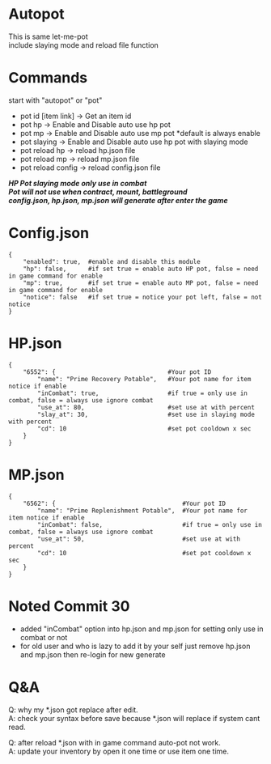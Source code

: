 # Autopot
This is same let-me-pot</br>
include slaying mode and reload file function</br>

# Commands
start with "autopot" or "pot"
- pot id [item link] -> Get an item id
- pot hp -> Enable and Disable auto use hp pot
- pot mp -> Enable and Disable auto use mp pot *default is always enable
- pot slaying -> Enable and Disable auto use hp pot with slaying mode
- pot reload hp -> reload hp.json file
- pot reload mp -> reload mp.json file
- pot reload config -> reload config.json file

***HP Pot slaying mode only use in combat***</br>
***Pot will not use when contract, mount, battleground***</br>
***config.json, hp.json, mp.json will generate after enter the game***</br>

# Config.json
```
{
    "enabled": true,  #enable and disable this module
    "hp": false,      #if set true = enable auto HP pot, false = need in game command for enable
    "mp": true,       #if set true = enable auto MP pot, false = need in game command for enable
    "notice": false   #if set true = notice your pot left, false = not notice
}
```
# HP.json
```
{
    "6552": {                               #Your pot ID
        "name": "Prime Recovery Potable",   #Your pot name for item notice if enable
        "inCombat": true,                   #if true = only use in combat, false = always use ignore combat
        "use_at": 80,                       #set use at with percent
        "slay_at": 30,                      #set use in slaying mode with percent
        "cd": 10                            #set pot cooldown x sec
    }
}
```
# MP.json
```
{
    "6562": {                                   #Your pot ID
        "name": "Prime Replenishment Potable",  #Your pot name for item notice if enable
        "inCombat": false,                      #if true = only use in combat, false = always use ignore combat
        "use_at": 50,                           #set use at with percent
        "cd": 10                                #set pot cooldown x sec
    }
}
```
# Noted Commit 30
- added "inCombat" option into hp.json and mp.json for setting only use in combat or not</br>
- for old user and who is lazy to add it by your self just remove hp.json and mp.json then re-login for new generate</br>

# Q&A
Q: why my *.json got replace after edit.</br>
A: check your syntax before save because *.json will replace if system cant read.</br>

Q: after reload *.json with in game command auto-pot not work.</br>
A: update your inventory by open it one time or use item one time.</br>
